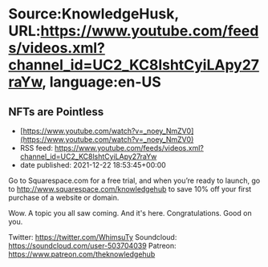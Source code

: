 # Source:KnowledgeHusk, URL:https://www.youtube.com/feeds/videos.xml?channel_id=UC2_KC8lshtCyiLApy27raYw, language:en-US

## NFTs are Pointless
 - [https://www.youtube.com/watch?v=_noey_NmZV0](https://www.youtube.com/watch?v=_noey_NmZV0)
 - RSS feed: https://www.youtube.com/feeds/videos.xml?channel_id=UC2_KC8lshtCyiLApy27raYw
 - date published: 2021-12-22 18:53:45+00:00

Go to Squarespace.com for a free trial, and when you’re ready to launch, go to http://www.squarespace.com/knowledgehub to save 10% off your first purchase of a website or domain.

Wow. A topic you all saw coming. And it's here. Congratulations. Good on you.

Twitter: https://twitter.com/WhimsuTy
Soundcloud: https://soundcloud.com/user-503704039
Patreon: https://www.patreon.com/theknowledgehub

